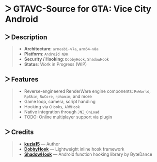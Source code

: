 # ᐳ GTAVC-Source for GTA: Vice City Android

## ᐳ Description
> * **Architecture**: `armeabi-v7a`, `arm64-v8a`  
> * **Platform**: `Android NDK`  
> * **Security / Hooking**: `DobbyHook`, `ShadowHook`  
> * **Status**: Work in Progress (WIP)

## ᐳ Features
> * Reverse-engineered RenderWare engine components: `RwWorld`, `RpSkin`, `RwCore`, `rphanim`, and more  
> * Game loop, camera, script handling  
> * Hooking via `CHooks`, `ARMHook`  
> * Native integration through `JNI_OnLoad`  
> * TODO: Online multiplayer support via plugin

## ᐳ Credits
> - [**kuzia15**](https://github.com/kuzia15) — Author  
> - [**DobbyHook**](https://github.com/jmpews/Dobby) — Lightweight inline hook framework  
> - [**ShadowHook**](https://github.com/bytedance/ShadowHook) — Android function hooking library by ByteDance

